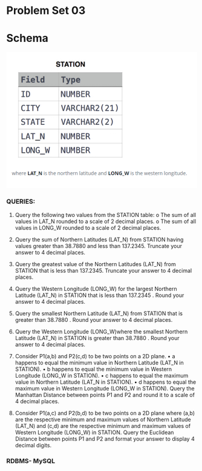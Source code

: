 # Problem Set 03

# Schema
![alt text](https://github.com/Mahmud-Buet15/60-days-of-SQL/blob/main/Problem_set_03/dataset/schema.png)

### QUERIES:
1.	Query the following two values from the STATION table:
     o	The sum of all values in LAT_N rounded to a scale of 2  decimal places.
     o	The sum of all values in LONG_W rounded to a scale of 2  decimal places.

2.	Query the sum of Northern Latitudes (LAT_N) from STATION having values greater than 38.7880 and less than 137.2345. Truncate your answer to 4 decimal places.
3.	Query the greatest value of the Northern Latitudes (LAT_N) from STATION that is less than 137.2345. Truncate your answer to 4 decimal places.
4.	Query the Western Longitude (LONG_W) for the largest Northern Latitude (LAT_N) in STATION that is less than 137.2345 . Round your answer to 4 decimal places.
5.	Query the smallest Northern Latitude (LAT_N) from STATION that is greater than 38.7880  . Round your answer to 4 decimal places.
6.	Query the Western Longitude (LONG_W)where the smallest Northern Latitude (LAT_N) in STATION is greater than 38.7880  . Round your answer to 4 decimal places.
7.	Consider  P1(a,b)  and P2(c,d) to be two points on a 2D plane.
   •	a  happens to equal the minimum value in Northern Latitude (LAT_N in STATION).
   •	 b happens to equal the minimum value in Western Longitude (LONG_W in STATION).
   •	 c happens to equal the maximum value in Northern Latitude (LAT_N in STATION).
   •	 d happens to equal the maximum value in Western Longitude (LONG_W in STATION).
   Query the Manhattan Distance between points P1 and P2 and round it to a scale of 4 decimal places.
8.	Consider  P1(a,c)  and P2(b,d)   to be two points on a 2D plane where (a,b)  are the respective minimum and maximum values of Northern Latitude (LAT_N) and (c,d)  are the respective minimum and maximum values of Western Longitude (LONG_W) in STATION.
Query the Euclidean Distance between points P1 and P2 and format your answer to display 4 decimal digits.


### RDBMS- MySQL

